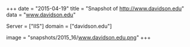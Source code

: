 
+++
date = "2015-04-19"
title = "Snapshot of http://www.davidson.edu"
data = "www.davidson.edu"

Server = ["IIS"]
domain = ["davidson.edu"]

  image = "snapshots/2015_16/www.davidson.edu.png"
+++
#
